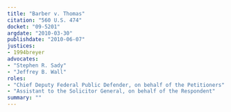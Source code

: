 ```yaml
---
title: "Barber v. Thomas"
citation: "560 U.S. 474"
docket: "09-5201"
argdate: "2010-03-30"
publishdate: "2010-06-07"
justices:
- 1994breyer
advocates:
- "Stephen R. Sady"
- "Jeffrey B. Wall"
roles:
- "Chief Deputy Federal Public Defender, on behalf of the Petitioners"
- "Assistant to the Solicitor General, on behalf of the Respondent"
summary: ""
---
```


